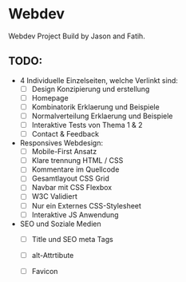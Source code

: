 # Webdev

Webdev Project Build by Jason and Fatih.

  

## TODO:

 - 4 Individuelle Einzelseiten, welche Verlinkt sind:
	 - [ ] Design Konzipierung und erstellung
	 - [ ] Homepage
	 - [ ] Kombinatorik Erklaerung und Beispiele
	 - [ ] Normalverteilung Erklaerung und Beispiele
	 - [ ] Interaktive Tests von Thema 1 & 2
	 - [ ] Contact & Feedback

 - Responsives Webdesign:
	 - [ ] Mobile-First Ansatz
	 - [ ] Klare trennung HTML / CSS
	 - [ ] Kommentare im Quellcode
	 - [ ]  Gesamtlayout CSS Grid
	 - [ ]  Navbar mit CSS Flexbox
	 - [ ] W3C Validiert
	 - [ ] Nur ein Externes CSS-Stylesheet
	 - [ ] Interaktive JS Anwendung

- SEO und Soziale Medien
	 - [ ] Title und SEO meta Tags  	
	 - [ ] alt-Attrtibute 	
	 - [ ] Favicon

	

